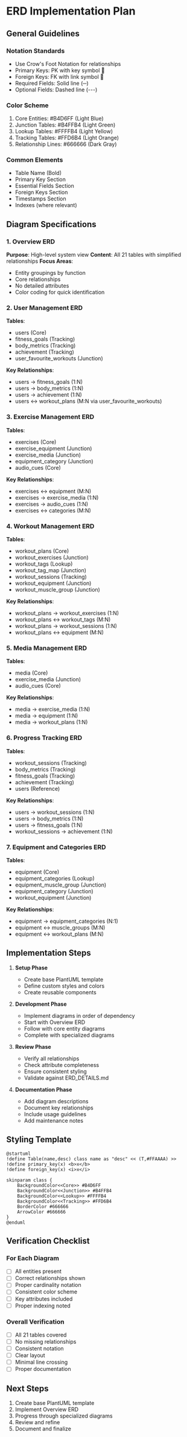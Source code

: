 # ERD Implementation Plan

## General Guidelines

### Notation Standards
- Use Crow's Foot Notation for relationships
- Primary Keys: PK with key symbol 🔑
- Foreign Keys: FK with link symbol 🔗
- Required Fields: Solid line (─)
- Optional Fields: Dashed line (---)

### Color Scheme
1. Core Entities: #B4D6FF (Light Blue)
2. Junction Tables: #B4FFB4 (Light Green)
3. Lookup Tables: #FFFFB4 (Light Yellow)
4. Tracking Tables: #FFD6B4 (Light Orange)
5. Relationship Lines: #666666 (Dark Gray)

### Common Elements
- Table Name (Bold)
- Primary Key Section
- Essential Fields Section
- Foreign Keys Section
- Timestamps Section
- Indexes (where relevant)

## Diagram Specifications

### 1. Overview ERD
**Purpose**: High-level system view
**Content**: All 21 tables with simplified relationships
**Focus Areas**:
- Entity groupings by function
- Core relationships
- No detailed attributes
- Color coding for quick identification

### 2. User Management ERD
**Tables**:
- users (Core)
- fitness_goals (Tracking)
- body_metrics (Tracking)
- achievement (Tracking)
- user_favourite_workouts (Junction)

**Key Relationships**:
- users → fitness_goals (1:N)
- users → body_metrics (1:N)
- users → achievement (1:N)
- users ↔ workout_plans (M:N via user_favourite_workouts)

### 3. Exercise Management ERD
**Tables**:
- exercises (Core)
- exercise_equipment (Junction)
- exercise_media (Junction)
- equipment_category (Junction)
- audio_cues (Core)

**Key Relationships**:
- exercises ↔ equipment (M:N)
- exercises → exercise_media (1:N)
- exercises → audio_cues (1:N)
- exercises ↔ categories (M:N)

### 4. Workout Management ERD
**Tables**:
- workout_plans (Core)
- workout_exercises (Junction)
- workout_tags (Lookup)
- workout_tag_map (Junction)
- workout_sessions (Tracking)
- workout_equipment (Junction)
- workout_muscle_group (Junction)

**Key Relationships**:
- workout_plans → workout_exercises (1:N)
- workout_plans ↔ workout_tags (M:N)
- workout_plans → workout_sessions (1:N)
- workout_plans ↔ equipment (M:N)

### 5. Media Management ERD
**Tables**:
- media (Core)
- exercise_media (Junction)
- audio_cues (Core)

**Key Relationships**:
- media → exercise_media (1:N)
- media → equipment (1:N)
- media → workout_plans (1:N)

### 6. Progress Tracking ERD
**Tables**:
- workout_sessions (Tracking)
- body_metrics (Tracking)
- fitness_goals (Tracking)
- achievement (Tracking)
- users (Reference)

**Key Relationships**:
- users → workout_sessions (1:N)
- users → body_metrics (1:N)
- users → fitness_goals (1:N)
- workout_sessions → achievement (1:N)

### 7. Equipment and Categories ERD
**Tables**:
- equipment (Core)
- equipment_categories (Lookup)
- equipment_muscle_group (Junction)
- equipment_category (Junction)
- workout_equipment (Junction)

**Key Relationships**:
- equipment → equipment_categories (N:1)
- equipment ↔ muscle_groups (M:N)
- equipment ↔ workout_plans (M:N)

## Implementation Steps

1. **Setup Phase**
   - Create base PlantUML template
   - Define custom styles and colors
   - Create reusable components

2. **Development Phase**
   - Implement diagrams in order of dependency
   - Start with Overview ERD
   - Follow with core entity diagrams
   - Complete with specialized diagrams

3. **Review Phase**
   - Verify all relationships
   - Check attribute completeness
   - Ensure consistent styling
   - Validate against ERD_DETAILS.md

4. **Documentation Phase**
   - Add diagram descriptions
   - Document key relationships
   - Include usage guidelines
   - Add maintenance notes

## Styling Template

```plantuml
@startuml
!define Table(name,desc) class name as "desc" << (T,#FFAAAA) >>
!define primary_key(x) <b>x</b>
!define foreign_key(x) <i>x</i>

skinparam class {
    BackgroundColor<<Core>> #B4D6FF
    BackgroundColor<<Junction>> #B4FFB4
    BackgroundColor<<Lookup>> #FFFFB4
    BackgroundColor<<Tracking>> #FFD6B4
    BorderColor #666666
    ArrowColor #666666
}
@enduml
```

## Verification Checklist

### For Each Diagram
- [ ] All entities present
- [ ] Correct relationships shown
- [ ] Proper cardinality notation
- [ ] Consistent color scheme
- [ ] Key attributes included
- [ ] Proper indexing noted

### Overall Verification
- [ ] All 21 tables covered
- [ ] No missing relationships
- [ ] Consistent notation
- [ ] Clear layout
- [ ] Minimal line crossing
- [ ] Proper documentation

## Next Steps
1. Create base PlantUML template
2. Implement Overview ERD
3. Progress through specialized diagrams
4. Review and refine
5. Document and finalize 